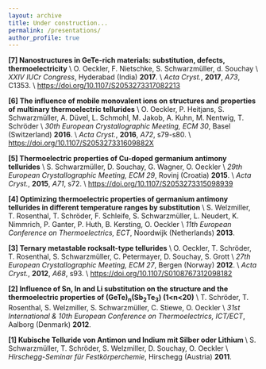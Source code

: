 ```yaml
---
layout: archive
title: Under construction...
permalink: /presentations/
author_profile: true
---
```



<b>[7] Nanostructures in GeTe-rich materials: substitution, defects, thermoelectricity</b> \\
       O. Oeckler, F. Nietschke, S. Schwarzmüller, d. Souchay \\
       <i>XXIV IUCr Congress</i>, Hyderabad (India) <b>2017</b>. \\
       <i>Acta Cryst.</i>, <b>2017</b>, <i>A73</i>, C1353. \\
       <a href="https://doi.org/10.1107/S2053273317082213">https://doi.org/10.1107/S2053273317082213</a>


<b>[6] The influence of mobile monovalent ions on structures and properties of multinary thermoelectric tellurides</b> \\
       O. Oeckler, P. Heitjans, S. Schwarzmüller, A. Düvel, L. Schmohl, M. Jakob, A. Kuhn, M. Nentwig, T. Schröder \\
       <i>30th European Crystallographic Meeting, ECM 30</i>, Basel (Switzerland) <b>2016</b>. \\
       <i>Acta Cryst.</i>, <b>2016</b>, <i>A72</i>, s79-s80. \\
       <a href="https://doi.org/10.1107/S205327331609882X">https://doi.org/10.1107/S205327331609882X</a>


<b>[5] Thermoelectric properties of Cu-doped germanium antimony tellurides</b> \\
       S. Schwarzmüller, D. Souchay, G. Wagner, O. Oeckler \\
       <i>29th European Crystallographic Meeting, ECM 29</i>, Rovinj (Croatia) <b>2015</b>. \\
       <i>Acta Cryst.</i>, <b>2015</b>, <i>A71</i>, s72. \\
       <a href="https://doi.org/10.1107/S2053273315098939">https://doi.org/10.1107/S2053273315098939</a>


<b>[4] Optimizing thermoelectric properties of germanium antimony tellurides in different temperature ranges by substitution</b> \\
       S. Welzmiller, T. Rosenthal, T. Schröder, F. Schleife, S. Schwarzmüller, L. Neudert, K. Nimmrich, P. Ganter, P. Huth, B. Kersting, O. Oeckler \\
       <i>11th European Conference on Thermoelectrics, ECT</i>, Noordwijk (Netherlands) <b>2013</b>.
      

<b>[3] Ternary metastable rocksalt-type tellurides</b> \\
       O. Oeckler, T. Schröder, T. Rosenthal, S. Schwarzmüller, C. Petermayer, D. Souchay, S. Grott \\
       <i>27th European Crystallographic Meeting, ECM 27</i>, Bergen (Norway) <b>2012</b>. \\
       <i>Acta Cryst.</i>, <b>2012</b>, <i>A68</i>, s93. \\
       <a href="https://doi.org/10.1107/S0108767312098182">https://doi.org/10.1107/S0108767312098182</a>


<b>[2] Influence of Sn, In and Li substitution on the structure and the thermoelectric properties of (GeTe)<sub>n</sub>(Sb<sub>2</sub>Te<sub>3</sub>) (1&lt;n&lt;20)</b> \\
       T. Schröder, T. Rosenthal, S. Welzmiller, S. Schwarzmüller, C. Stiewe, O. Oeckler \\
       <i>31st International & 10th European Conference on Thermoelectrics, ICT/ECT</i>, Aalborg (Denmark) <b>2012</b>.
       

<b>[1] Kubische Telluride von Antimon und Indium mit Silber oder Lithium </b> \\
       S. Schwarzmüller, T. Schröder, S. Welzmiller, D. Souchay, O. Oeckler \\
       <i>Hirschegg-Seminar für Festkörperchemie</i>, Hirschegg (Austria) <b>2011</b>. 
       


